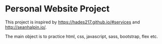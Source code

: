 # Personal Website Project

This project is inspired by https://hades217.github.io/#services and http://seanhalpin.io/.

The main object is to practice html, css, javascript, sass, bootstrap, flex etc.

